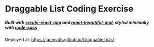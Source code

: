 # Draggable List Coding Exercise
##### Built with [create-react-app](https://create-react-app.dev/) and [react-beautiful-dnd](https://github.com/atlassian/react-beautiful-dnd), styled minimally with [node-sass](https://www.npmjs.com/package/node-sass?activeTab=readme)

Deployed at: https://janenath.github.io/DraggableLists/
